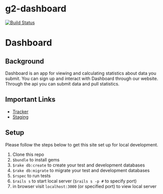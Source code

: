 g2-dashboard
============

[![Build Status](https://travis-ci.org/gSchool/g2-dashboard.svg?branch=master)](https://travis-ci.org/gSchool/g2-dashboard)

# Dashboard

## Background
Dashboard is an app for viewing and calculating statistics about data you submit.
You can sign up and interact with Dashboard through our website.
Through the api you can submit data and pull statistics.


## Important Links

* [Tracker](https://www.pivotaltracker.com/n/projects/1079694)
* [Staging](http://g2-dashboard-staging.herokuapp.com/)

## Setup

Please follow the steps below to get this site set up for local development.

1. Clone this repo
1. `$bundle` to install gems
1. `$rake db:create` to create your test and development databases
1. `$rake db:migrate` to migrate your test and development databases
1. `$rspec` to run tests
1. `$rails s` to start local server (`$rails s -p #` to specify port)
1. in browser visit `localhost:3000` (or specified port) to view local server
